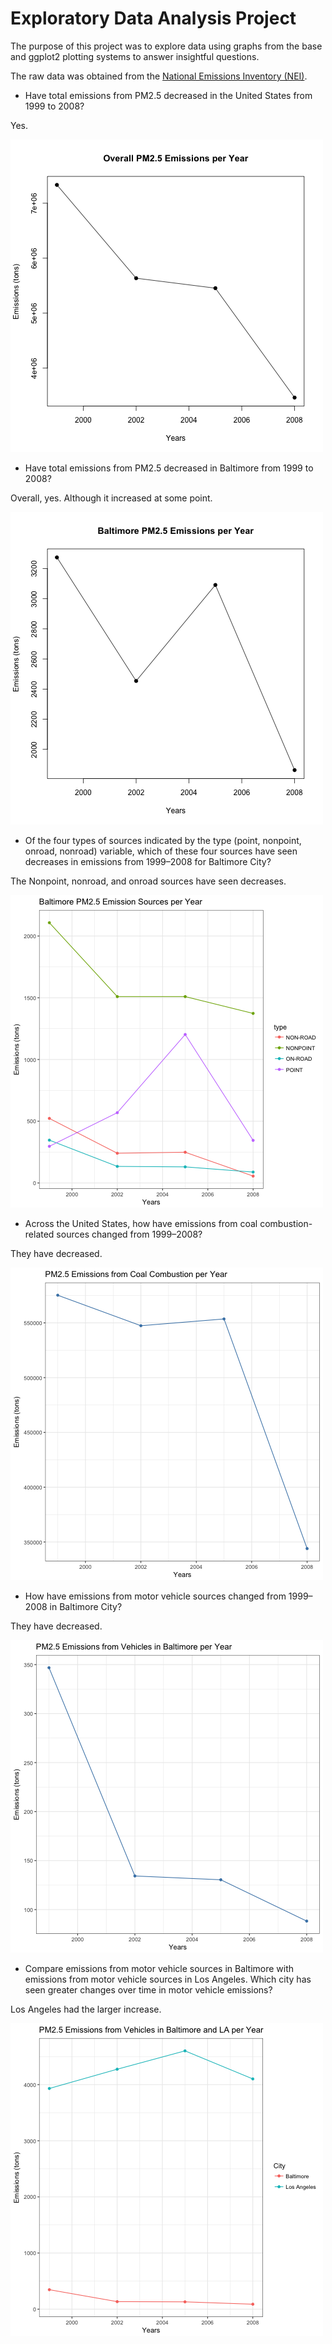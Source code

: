 # Exploratory Data Analysis Project
The purpose of this project was to explore data using graphs from the base and ggplot2 plotting systems to answer insightful questions.


The raw data was obtained from the [National Emissions Inventory (NEI)](https://www3.epa.gov/ttn/chief/eiinformation.html).

- Have total emissions from PM2.5 decreased in the United States from 1999 to 2008?

Yes.

![Alt text](/plot1.png?raw=true "Optional Title")

- Have total emissions from PM2.5 decreased in Baltimore from 1999 to 2008?

Overall, yes. Although it increased at some point. 

![Alt text](/plot2.png?raw=true "Optional Title")

- Of the four types of sources indicated by the type (point, nonpoint, onroad, nonroad) variable, which of these four sources have seen decreases in emissions from 1999–2008 for Baltimore City?

The Nonpoint, nonroad, and onroad sources have seen decreases.

![Alt text](/plot3.png?raw=true "Optional Title")

- Across the United States, how have emissions from coal combustion-related sources changed from 1999–2008?

They have decreased.

![Alt text](/plot4.png?raw=true "Optional Title")

- How have emissions from motor vehicle sources changed from 1999–2008 in Baltimore City?

They have decreased. 

![Alt text](/plot5.png?raw=true "Optional Title")

- Compare emissions from motor vehicle sources in Baltimore with emissions from motor vehicle sources in Los Angeles. Which city has seen greater changes over time in motor vehicle emissions?

Los Angeles had the larger increase. 

![Alt text](/plot6.png?raw=true "Optional Title")



